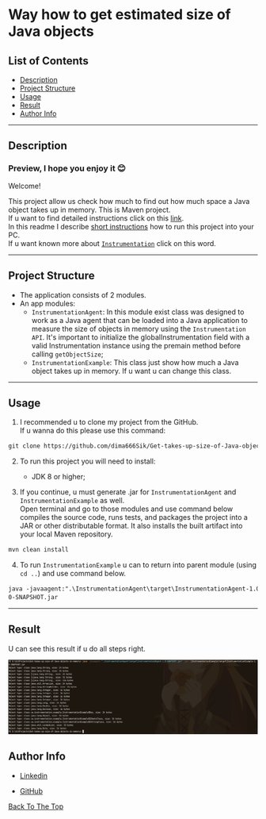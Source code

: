 # Way how to get estimated size of Java objects

## List of Contents

- [Description](#description)
- [Project Structure](#project-structure)
- [Usage](#usage)
- [Result](#result)
- [Author Info](#author-info)

---

## Description

### Preview, I hope you enjoy it 😊

Welcome!

This project allow us check how much to find out how much space a Java object takes up in memory.
This is Maven project.<br>
If u want to find detailed instructions click on this [link](https://www.baeldung.com/java-size-of-object).<br>
In this readme I describe [short instructions](#usage) how to run this project into your PC.<br>
If u want known more about [`Instrumentation`](https://www.baeldung.com/java-instrumentation) click on this word.<br>

---

## Project Structure

- The application consists of 2 modules.
- An app modules:
    - `InstrumentationAgent`: In this module exist class was designed to work as a Java agent that can be loaded into a
      Java application to measure the size of objects in memory using the `Instrumentation API`. It's important to
      initialize the globalInstrumentation field with a valid Instrumentation instance using the premain method before
      calling `getObjectSize`;
    - `InstrumentationExample`: This class just show how much a Java object takes up in memory. If u want u can change
      this class.

___

## Usage

1. I recommended u to clone my project from the GitHub.
   <br> If u wanna do this please use this command:

```md  
git clone https://github.com/dima666Sik/Get-takes-up-size-of-Java-objects-in-memory.git
```

2. To run this project you will need to install:
    - JDK 8 or higher;

3. If you continue, u must generate .jar for `InstrumentationAgent` and `InstrumentationExample` as well.<br>
Open terminal and go to those modules and use command below compiles the source code, runs tests, and packages the project into a JAR or other distributable format. It also installs the built artifact into your local Maven repository.

```md
mvn clean install
```
4. To run `InstrumentationExample` u can to return into parent module (using `cd ..`) and use command below. 

```md
java -javaagent:".\InstrumentationAgent\target\InstrumentationAgent-1.0-SNAPSHOT.jar" -jar .\InstrumentationExample\target\InstrumentationExample-1.
0-SNAPSHOT.jar
```
---

## Result

U can see this result if u do all steps right.

![Result](InstrumentationExample/src/main/resources/img_for_github/result.png)

## Author Info

- [Linkedin](https://www.linkedin.com)

- [GitHub](https://github.com/dima666Sik)

[Back To The Top](#chatbot-game-v2)